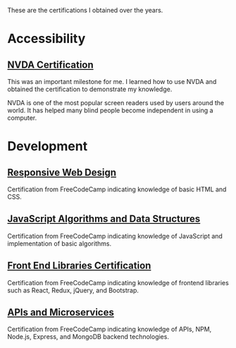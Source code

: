 <!--
.. title: Certifications
.. slug: certifications
.. date: 2021-07-04 19:42:34 UTC-05:00
.. tags: Certifications, NVDA, CPACC, Accessibility, FreeCodeCamp, Programming, Development, Screen Reader, Software Engineering, Coding, JavaScript, Frontend, Algorithms
.. category: Certifications
.. link: 
.. description: Edgar's list of certifications page.
.. type: text
-->

These are the certifications I obtained over the years.
# Accessibility
## [NVDA Certification](https://certification.nvaccess.org/)
This was an important milestone for me. I learned how to use NVDA and obtained the certification to demonstrate my knowledge.

NVDA is one of the most popular screen readers used by users around the world. It has helped many blind people become independent in using a computer.
# Development
## [Responsive Web Design](https://www.freecodecamp.org/certification/edgarlozano/responsive-web-design)
Certification from FreeCodeCamp indicating knowledge of basic HTML and CSS.
## [JavaScript Algorithms and Data Structures](https://www.freecodecamp.org/certification/edgarlozano/javascript-algorithms-and-data-structures)
Certification from FreeCodeCamp indicating knowledge of JavaScript and implementation of basic algorithms.
## [Front End Libraries Certification](https://www.freecodecamp.org/certification/edgarlozano/front-end-libraries)
Certification from FreeCodeCamp indicating knowledge of frontend libraries such as React, Redux, jQuery, and Bootstrap.
## [APIs and Microservices](https://www.freecodecamp.org/certification/edgarlozano/apis-and-microservices)
Certification from FreeCodeCamp indicating knowledge of APIs, NPM, Node.js, Express, and MongoDB backend technologies.
